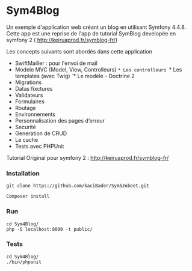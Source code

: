 Sym4Blog
======================================
Un exemple d'application web créant un blog en utilisant Symfony 4.4.8.
Cette app est une reprise de  l'app  de tutorial SymBlog developée en symfony  2 ( http://keiruaprod.fr/symblog-fr/)

Les concepts suivants sont abordés dans cette application

* SwiftMailler : pour l'envoi de mail
* Modele MVC (Model, View, Controlleurs)
	`* Les controlleurs
	`* Les templates (avec Twig)
	`* Le modèle - Doctrine 2
* Migrations
* Datas fixctures
* Validateurs
* Formulaires
* Routage
* Environnements
* Personnalisation des pages d’erreur
* Securité
* Generation de CRUD
* Le cache
* Tests avec PHPUnit

Tutorial Original pour symfony 2 :  http://keiruaprod.fr/symblog-fr/

### Installation
 
```
git clone https://github.com/kaciBader/Sym5Jobeet.git
```

```
Composer install
``` 
### Run 
```
cd Sym4Blog/
php -S localhost:8000 -t public/
```

### Tests
```
cd Sym4Blog/
./bin/phpunit
```